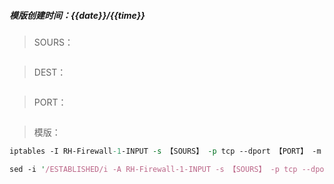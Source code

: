##### 模版创建时间：{{date}}/{{time}}

> SOURS：
```perl

```
> DEST：
```perl

```
> PORT：
```perl

```
> 模版：
```perl
iptables -I RH-Firewall-1-INPUT -s 【SOURS】 -p tcp --dport 【PORT】 -m comment --comment "allow app access" -j ACCEPT

sed -i '/ESTABLISHED/i -A RH-Firewall-1-INPUT -s 【SOURS】 -p tcp --dport 【PORT】 -m comment --comment "allow app access" -j ACCEPT' /etc/sysconfig/iptables
```

